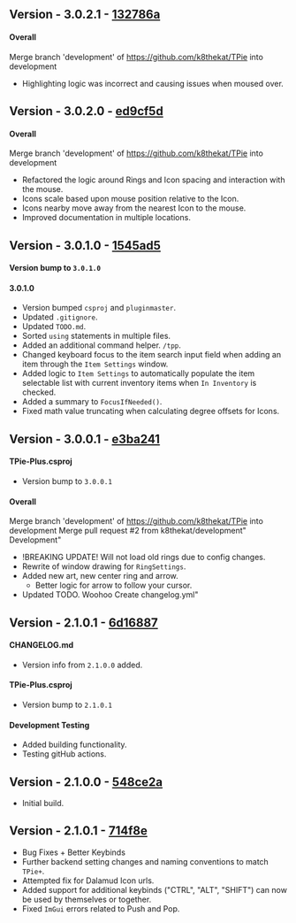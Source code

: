 ## Version - 3.0.2.1 - [132786a](https://github.com/k8thekat/TPie-Plus/commit/132786a)
#### Overall
Merge branch 'development' of https://github.com/k8thekat/TPie into development
- Highlighting logic was incorrect and causing issues when moused over.

## Version - 3.0.2.0 - [ed9cf5d](https://github.com/k8thekat/TPie-Plus/commit/ed9cf5d)
#### Overall
Merge branch 'development' of https://github.com/k8thekat/TPie into development
- Refactored the logic around Rings and Icon spacing and interaction with the mouse.
- Icons scale based upon mouse position relative to the Icon.
- Icons nearby move away from the nearest Icon to the mouse.
- Improved documentation in multiple locations.

## Version - 3.0.1.0 - [1545ad5](https://github.com/k8thekat/TPie-Plus/commit/1545ad5)
#### Version bump to `3.0.1.0`

#### 3.0.1.0
- Version bumped `csproj` and `pluginmaster`.
- Updated `.gitignore`.
- Updated `TODO.md`.
- Sorted `using` statements in multiple files.
- Added an additional command helper. `/tpp`.
- Changed keyboard focus to the item search input field when adding an item through the `Item Settings` window.
- Added logic to `Item Settings` to automatically populate the item selectable list with current inventory items when `In Inventory` is checked.
- Added a summary to `FocusIfNeeded()`.
- Fixed math value truncating when calculating degree offsets for Icons.

## Version - 3.0.0.1 - [e3ba241](https://github.com/k8thekat/TPie-Plus/commit/e3ba241)
#### TPie-Plus.csproj
- Version bump to `3.0.0.1`

#### Overall
Merge branch 'development' of https://github.com/k8thekat/TPie into development
Merge pull request #2 from k8thekat/development"
Development"
- !BREAKING UPDATE! Will not load old rings due to config changes.
- Rewrite of window drawing for `RingSettings`.
- Added new art, new center ring and arrow.
	- Better logic for arrow to follow your cursor.
- Updated TODO. Woohoo
Create changelog.yml"

## Version - 2.1.0.1 - [6d16887](https://github.com/k8thekat/TPie-Plus/commit/6d16887)

#### CHANGELOG.md

- Version info from `2.1.0.0` added.

#### TPie-Plus.csproj

- Version bump to `2.1.0.1`

#### Development Testing

- Added building functionality.
- Testing gitHub actions.

## Version - 2.1.0.0 - [548ce2a](548ce2a784d7d7898609aa41be922f9aa32d188d)

- Initial build.

## Version - 2.1.0.1 - [714f8e](714f8eadfce9525a440a68736a9b07b6b99d81be)

- Bug Fixes + Better Keybinds
- Further backend setting changes and naming conventions to match `TPie+`.
- Attempted fix for Dalamud Icon urls.
- Added support for additional keybinds ("CTRL", "ALT", "SHIFT") can now be used by themselves or together.
- Fixed `ImGui` errors related to Push and Pop.
